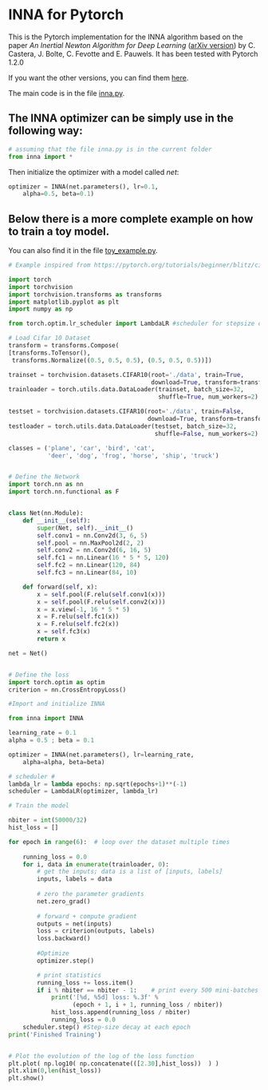# INNA for Pytorch

This is the Pytorch implementation for the INNA algorithm based on the paper *An Inertial Newton Algorithm for Deep Learning* ([arXiv version](https://arxiv.org/abs/1905.12278)) by C. Castera, J. Bolte, C. Fevotte and E. Pauwels.
It has been tested with Pytorch 1.2.0

If you want the other versions, you can find them [here](https://github.com/camcastera/INNA-for-DeepLearning/).

The main code is in the file [inna.py](https://github.com/camcastera/INNA-for-DeepLearning/blob/master/inna_for_pytorch/inna.py).
## The INNA optimizer can be simply use in the following way:

```python
# assuming that the file inna.py is in the current folder
from inna import *
```
 Then initialize the optimizer with a model called *net*:
```python
optimizer = INNA(net.parameters(), lr=0.1, 
    alpha=0.5, beta=0.1)
```


## Below there is a more complete example on how to train a toy model. 
You can also find it in the file [toy_example.py](https://github.com/camcastera/INNA-for-DeepLearning/blob/master/inna_for_pytorch/toy_example.py).

```python
# Example inspired from https://pytorch.org/tutorials/beginner/blitz/cifar10_tutorial.html#sphx-glr-beginner-blitz-cifar10-tutorial-py

import torch
import torchvision
import torchvision.transforms as transforms
import matplotlib.pyplot as plt
import numpy as np

from torch.optim.lr_scheduler import LambdaLR #scheduler for stepsize decay

# Load Cifar 10 Dataset
transform = transforms.Compose(
[transforms.ToTensor(),
 transforms.Normalize((0.5, 0.5, 0.5), (0.5, 0.5, 0.5))])

trainset = torchvision.datasets.CIFAR10(root='./data', train=True,
                                        download=True, transform=transform)
trainloader = torch.utils.data.DataLoader(trainset, batch_size=32,
                                          shuffle=True, num_workers=2)

testset = torchvision.datasets.CIFAR10(root='./data', train=False,
                                       download=True, transform=transform)
testloader = torch.utils.data.DataLoader(testset, batch_size=32,
                                         shuffle=False, num_workers=2)

classes = ('plane', 'car', 'bird', 'cat',
           'deer', 'dog', 'frog', 'horse', 'ship', 'truck')


# Define the Network
import torch.nn as nn
import torch.nn.functional as F


class Net(nn.Module):
    def __init__(self):
        super(Net, self).__init__()
        self.conv1 = nn.Conv2d(3, 6, 5)
        self.pool = nn.MaxPool2d(2, 2)
        self.conv2 = nn.Conv2d(6, 16, 5)
        self.fc1 = nn.Linear(16 * 5 * 5, 120)
        self.fc2 = nn.Linear(120, 84)
        self.fc3 = nn.Linear(84, 10)

    def forward(self, x):
        x = self.pool(F.relu(self.conv1(x)))
        x = self.pool(F.relu(self.conv2(x)))
        x = x.view(-1, 16 * 5 * 5)
        x = F.relu(self.fc1(x))
        x = F.relu(self.fc2(x))
        x = self.fc3(x)
        return x

net = Net()


# Define the loss
import torch.optim as optim
criterion = nn.CrossEntropyLoss()

#Import and initialize INNA 

from inna import INNA

learning_rate = 0.1
alpha = 0.5 ; beta = 0.1

optimizer = INNA(net.parameters(), lr=learning_rate, 
    alpha=alpha, beta=beta)

# scheduler #
lambda_lr = lambda epochs: np.sqrt(epochs+1)**(-1)
scheduler = LambdaLR(optimizer, lambda_lr)

# Train the model

nbiter = int(50000/32)
hist_loss = []

for epoch in range(6):  # loop over the dataset multiple times
    
    running_loss = 0.0
    for i, data in enumerate(trainloader, 0):
        # get the inputs; data is a list of [inputs, labels]
        inputs, labels = data
        
        # zero the parameter gradients
        net.zero_grad()
        
        # forward + compute gradient
        outputs = net(inputs)
        loss = criterion(outputs, labels)
        loss.backward()
        
        #Optimize
        optimizer.step()

        # print statistics
        running_loss += loss.item()
        if i % nbiter == nbiter - 1:    # print every 500 mini-batches
            print('[%d, %5d] loss: %.3f' %
                  (epoch + 1, i + 1, running_loss / nbiter))
            hist_loss.append(running_loss / nbiter)
            running_loss = 0.0
    scheduler.step() #Step-size decay at each epoch 
print('Finished Training')


# Plot the evolution of the log of the loss function
plt.plot( np.log10( np.concatenate(([2.30],hist_loss))  ) )
plt.xlim(0,len(hist_loss))
plt.show()
```
